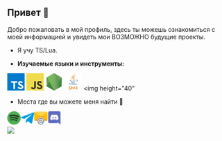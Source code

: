 ## Привет 👋

Добро пожаловать в мой профиль, здесь ты можешь ознакомиться с моей информацией и увидеть мои ВОЗМОЖНО будущие проекты.
- Я учу TS/Lua.
+ **Изучаемые языки и инструменты:**


<img height="40" src="https://raw.githubusercontent.com/github/explore/80688e429a7d4ef2fca1e82350fe8e3517d3494d/topics/typescript/typescript.png">    <img height="40" 
src="https://raw.githubusercontent.com/github/explore/80688e429a7d4ef2fca1e82350fe8e3517d3494d/topics/javascript/javascript.png"> <img height="40" src="https://raw.githubusercontent.com/github/explore/80688e429a7d4ef2fca1e82350fe8e3517d3494d/topics/nodejs/nodejs.png"> <img height="40" src="https://raw.githubusercontent.com/github/explore/80688e429a7d4ef2fca1e82350fe8e3517d3494d/topics/java/java.png">  <img height="40"

+ Места где вы можете меня найти :eyes:


<a href="https://open.spotify.com/user/kj9hnuk9zegqwpcrqd2u05v69">
  <img align="left" alt="Spotify" width="31px" src="https://github.com/aIways1337/aIways1337/blob/main/assets/spotify.svg" />
</a>
<a href="https://t.me/always1337">
  <img align="left" alt="Telegram" width="31px" src="https://raw.githubusercontent.com/aIways1337/aIways1337/main/assets/telegram.svg" />
</a>
<a href="mailto:thenorthwoodcommercial@gmail.com">
  <img align="left" alt="mailYa" width="31px" src="https://raw.githubusercontent.com/aIways1337/aIways1337/main/assets/email.svg" />
</a>
<a href="always#1337">
  <img align="left" alt="Discord" width="31px" src="https://raw.githubusercontent.com/aIways1337/aIways1337/main/assets/discord.svg" />
</a>

<br>
<br>

<a href="https://github.com/aIways1337">
  <img align="center" src="https://github-readme-stats.anuraghazra1.vercel.app/api?username=aIways1337&show_icons=true&count_private=true&theme=blueberry&hide_border=true">
</a>
<br>
